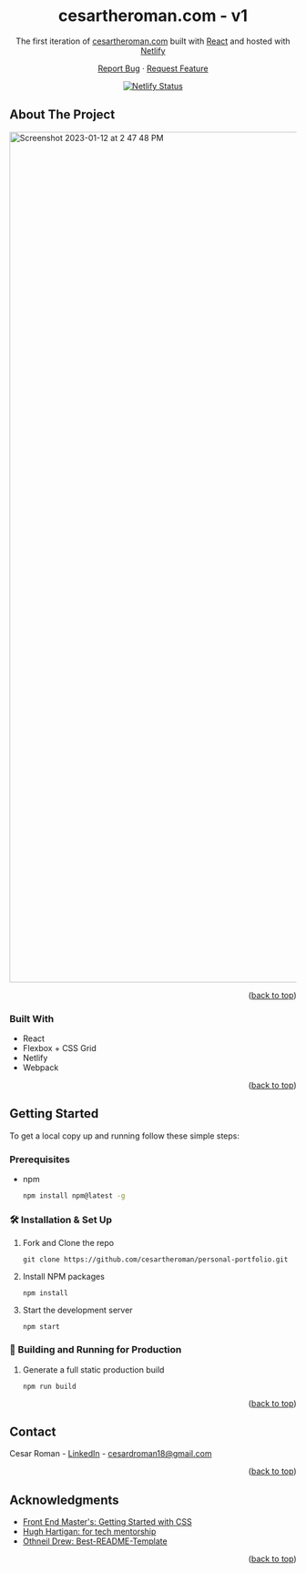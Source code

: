 <!-- README INTRO -->
<a name="readme-top"></a>

<h1 align="center">
  cesartheroman.com - v1
</h1>

<p align="center">
  The first iteration of <a href="https://cesartheroman.com/" target="_blank">cesartheroman.com</a> built with <a href="https://www.reactjs.org/" target="_blank">React</a> and hosted with <a href="https://www.netlify.com/" target="_blank">Netlify</a>
</p>

<p align="center">
  <a href="https://github.com/github_username/repo_name/issues">Report Bug</a>
  ·
  <a href="https://github.com/github_username/repo_name/issues">Request Feature</a>
</p>

<p align="center">
  <a href="https://app.netlify.com/sites/croman-portfolio/deploys" target="_blank">
    <img src="https://api.netlify.com/api/v1/badges/0abf5c96-a69a-4134-874a-f24ca29c4b46/deploy-status" alt="Netlify Status" />
  </a>
</p>


<!-- ABOUT THE PROJECT -->
## About The Project
<a href='https://cesartheroman.com/' target="_blank">
  <img width="1494" alt="Screenshot 2023-01-12 at 2 47 48 PM" src="https://user-images.githubusercontent.com/60380027/212178063-260acb18-23eb-4171-b800-f1f7475fe0db.png" />
</a>

<p align="right">(<a href="#readme-top">back to top</a>)</p>

### Built With

* React
* Flexbox + CSS Grid
* Netlify
* Webpack

<p align="right">(<a href="#readme-top">back to top</a>)</p>

<!-- GETTING STARTED -->
## Getting Started

To get a local copy up and running follow these simple steps:

### Prerequisites

* npm
  ```sh
  npm install npm@latest -g
  ```

### 🛠 Installation & Set Up

1. Fork and Clone the repo
   ```
   git clone https://github.com/cesartheroman/personal-portfolio.git
   ```
2. Install NPM packages
   ```
   npm install
   ```
3. Start the development server
   ```
   npm start
   ```
   
### 🚀 Building and Running for Production

1. Generate a full static production build
   ```
   npm run build
   ```

<p align="right">(<a href="#readme-top">back to top</a>)</p>


<!-- CONTACT -->
## Contact

Cesar Roman - [LinkedIn](https://www.linkedin.com/in/cesartheroman/) - cesardroman18@gmail.com

<p align="right">(<a href="#readme-top">back to top</a>)</p>


<!-- ACKNOWLEDGMENTS -->
## Acknowledgments

* [Front End Master's: Getting Started with CSS](https://frontendmasters.com/courses/getting-started-css/)
* [Hugh Hartigan: for tech mentorship](https://github.com/HartiganHM)
* [Othneil Drew: Best-README-Template](https://github.com/othneildrew/Best-README-Template)

<p align="right">(<a href="#readme-top">back to top</a>)</p>
